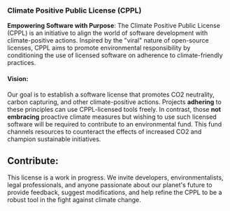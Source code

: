 ### Climate Positive Public License (CPPL)

**Empowering Software with Purpose**: The Climate Positive Public License (CPPL) is an initiative to align the world of software development with climate-positive actions. Inspired by the "viral" nature of open-source licenses, CPPL aims to promote environmental responsibility by conditioning the use of licensed software on adherence to climate-friendly practices.

#### Vision:
Our goal is to establish a software license that promotes CO2 neutrality, carbon capturing, and other climate-positive actions. Projects **adhering** to these principles can use CPPL-licensed tools freely. In contrast, those **not embracing** proactive climate measures but wishing to use such licensed software will be required to contribute to an environmental fund. This fund channels resources to counteract the effects of increased CO2 and champion sustainable initiatives.

## Contribute:
This license is a work in progress. We invite developers, environmentalists, legal professionals, and anyone passionate about our planet's future to provide feedback, suggest modifications, and help refine the CPPL to be a robust tool in the fight against climate change.
